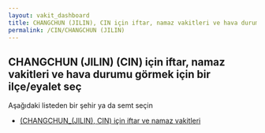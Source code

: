 ```yaml
---
layout: vakit_dashboard
title: CHANGCHUN (JILIN), CIN için iftar, namaz vakitleri ve hava durumu - ilçe/eyalet seç
permalink: /CIN/CHANGCHUN (JILIN)
---
```


## CHANGCHUN (JILIN) (CIN) için iftar, namaz vakitleri ve hava durumu  görmek için bir ilçe/eyalet seç

Aşağıdaki listeden bir şehir ya da semt seçin

* [ (CHANGCHUN_(JILIN), CIN) için iftar ve namaz vakitleri](/CIN/CHANGCHUN_(JILIN)/)

<script type="text/javascript">
  var GLOBAL_COUNTRY = 'CIN';
  var GLOBAL_CITY = 'CHANGCHUN (JILIN)';
  var GLOBAL_STATE = 'CHANGCHUN (JILIN)';
</script>
